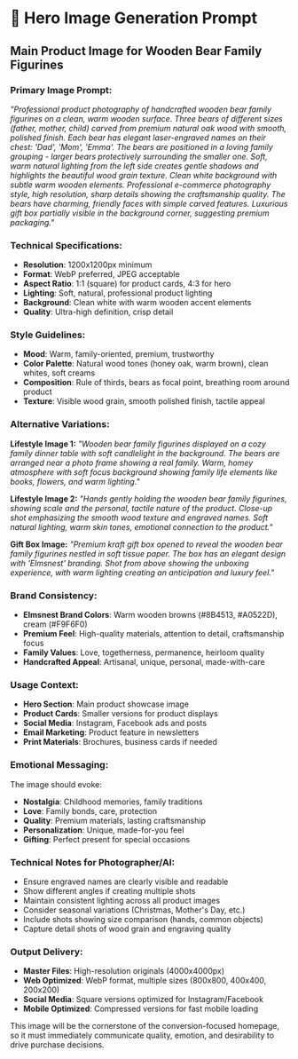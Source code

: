 # 🎨 Hero Image Generation Prompt

## Main Product Image for Wooden Bear Family Figurines

### **Primary Image Prompt:**

*"Professional product photography of handcrafted wooden bear family figurines on a clean, warm wooden surface. Three bears of different sizes (father, mother, child) carved from premium natural oak wood with smooth, polished finish. Each bear has elegant laser-engraved names on their chest: 'Dad', 'Mom', 'Emma'. The bears are positioned in a loving family grouping - larger bears protectively surrounding the smaller one. Soft, warm natural lighting from the left side creates gentle shadows and highlights the beautiful wood grain texture. Clean white background with subtle warm wooden elements. Professional e-commerce photography style, high resolution, sharp details showing the craftsmanship quality. The bears have charming, friendly faces with simple carved features. Luxurious gift box partially visible in the background corner, suggesting premium packaging."*

### **Technical Specifications:**
- **Resolution**: 1200x1200px minimum
- **Format**: WebP preferred, JPEG acceptable
- **Aspect Ratio**: 1:1 (square) for product cards, 4:3 for hero
- **Lighting**: Soft, natural, professional product lighting
- **Background**: Clean white with warm wooden accent elements
- **Quality**: Ultra-high definition, crisp detail

### **Style Guidelines:**
- **Mood**: Warm, family-oriented, premium, trustworthy
- **Color Palette**: Natural wood tones (honey oak, warm brown), clean whites, soft creams
- **Composition**: Rule of thirds, bears as focal point, breathing room around product
- **Texture**: Visible wood grain, smooth polished finish, tactile appeal

### **Alternative Variations:**

**Lifestyle Image 1:**
*"Wooden bear family figurines displayed on a cozy family dinner table with soft candlelight in the background. The bears are arranged near a photo frame showing a real family. Warm, homey atmosphere with soft focus background showing family life elements like books, flowers, and warm lighting."*

**Lifestyle Image 2:**
*"Hands gently holding the wooden bear family figurines, showing scale and the personal, tactile nature of the product. Close-up shot emphasizing the smooth wood texture and engraved names. Soft natural lighting, warm skin tones, emotional connection to the product."*

**Gift Box Image:**
*"Premium kraft gift box opened to reveal the wooden bear family figurines nestled in soft tissue paper. The box has an elegant design with 'Elmsnest' branding. Shot from above showing the unboxing experience, with warm lighting creating an anticipation and luxury feel."*

### **Brand Consistency:**
- **Elmsnest Brand Colors**: Warm wooden browns (#8B4513, #A0522D), cream (#F9F6F0)
- **Premium Feel**: High-quality materials, attention to detail, craftsmanship focus
- **Family Values**: Love, togetherness, permanence, heirloom quality
- **Handcrafted Appeal**: Artisanal, unique, personal, made-with-care

### **Usage Context:**
- **Hero Section**: Main product showcase image
- **Product Cards**: Smaller versions for product displays
- **Social Media**: Instagram, Facebook ads and posts
- **Email Marketing**: Product feature in newsletters
- **Print Materials**: Brochures, business cards if needed

### **Emotional Messaging:**
The image should evoke:
- **Nostalgia**: Childhood memories, family traditions
- **Love**: Family bonds, care, protection
- **Quality**: Premium materials, lasting craftsmanship
- **Personalization**: Unique, made-for-you feel
- **Gifting**: Perfect present for special occasions

### **Technical Notes for Photographer/AI:**
- Ensure engraved names are clearly visible and readable
- Show different angles if creating multiple shots
- Maintain consistent lighting across all product images
- Consider seasonal variations (Christmas, Mother's Day, etc.)
- Include shots showing size comparison (hands, common objects)
- Capture detail shots of wood grain and engraving quality

### **Output Delivery:**
- **Master Files**: High-resolution originals (4000x4000px)
- **Web Optimized**: WebP format, multiple sizes (800x800, 400x400, 200x200)
- **Social Media**: Square versions optimized for Instagram/Facebook
- **Mobile Optimized**: Compressed versions for fast mobile loading

This image will be the cornerstone of the conversion-focused homepage, so it must immediately communicate quality, emotion, and desirability to drive purchase decisions.